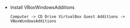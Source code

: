 - Install VBoxWindowsAdditions

      Computer -> CD Drive VirtualBox Guest Additions -> VBoxWindowsAdditions
